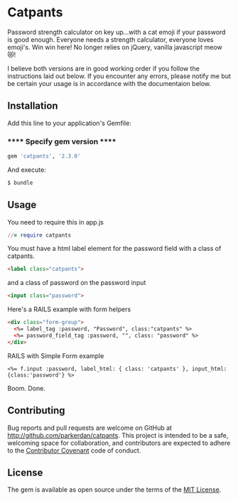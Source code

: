 # Catpants

Password strength calculator on key up...with a cat emoji if your password is good enough.
Everyone needs a strength calculator, everyone loves emoji's.  Win win here!  No longer relies on jQuery, vanilla javascript meow 😻!

I believe both versions are in good working order if you follow the instructions laid out below.  If you encounter any errors, please notify me but be certain your usage is in accordance with the documentaion below.

## Installation

Add this line to your application's Gemfile:

### **** Specify gem version  ****

```ruby
gem 'catpants', '2.3.0'
```

And execute:
```ruby
$ bundle
```

## Usage

You need to require this in app.js
```ruby
//= require catpants
```

You must have a html label element for the password field with a class of catpants.
```html
<label class="catpants">
```
and a class of password on the password input
```html
<input class="password">
```
Here's a RAILS example with form helpers
```html
<div class="form-group">
  <%= label_tag :password, "Password", class:"catpants" %>
  <%= password_field_tag :password, "", class: "password" %>
</div>
```
RAILS with Simple Form example
```erb
<%= f.input :password, label_html: { class: 'catpants' }, input_html: {class:'password'} %>
```



Boom. Done.



## Contributing

Bug reports and pull requests are welcome on GitHub at http://github.com/parkerdan/catpants. This project is intended to be a safe, welcoming space for collaboration, and contributors are expected to adhere to the [Contributor Covenant](contributor-covenant.org) code of conduct.


## License

The gem is available as open source under the terms of the [MIT License](http://opensource.org/licenses/MIT).

